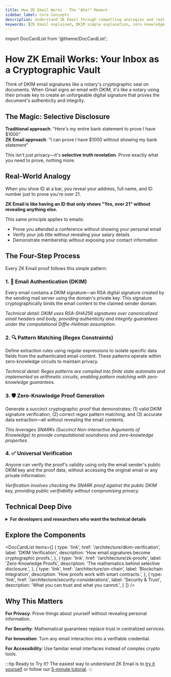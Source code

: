 ```yaml
---
title: How ZK Email Works - The "Aha!" Moment  
sidebar_label: Core Concepts
description: Understand ZK Email through compelling analogies and real-world examples. Learn how email becomes a cryptographic proof system without complex technical jargon.
keywords: [ZK Email explained, DKIM simple explanation, zero knowledge proof analogy, selective disclosure, email verification, privacy-preserving identity, blockchain integration, trustless verification]
---
```


import DocCardList from '@theme/DocCardList';

# How ZK Email Works: Your Inbox as a Cryptographic Vault

<div style={{fontSize: '1.2em', marginBottom: '2em'}}>
Think of DKIM email signatures like a notary's cryptographic seal on documents. When Gmail signs an email with DKIM, it's like a notary using their private key to create an unforgeable digital signature that proves the document's authenticity and integrity.
</div>

## The Magic: Selective Disclosure

**Traditional approach**: "Here's my entire bank statement to prove I have $1000"  
**ZK Email approach**: "I can prove I have $1000 without showing my bank statement"

This isn't just privacy—it's **selective truth revelation**. Prove exactly what you need to prove, nothing more.

## Real-World Analogy

When you show ID at a bar, you reveal your address, full name, and ID number just to prove you're over 21. 

**ZK Email is like having an ID that only shows "Yes, over 21" without revealing anything else.**

This same principle applies to emails:
- Prove you attended a conference without showing your personal email
- Verify your job title without revealing your salary details  
- Demonstrate membership without exposing your contact information

## The Four-Step Process

Every ZK Email proof follows this simple pattern:

### 1. 📧 Email Authentication (DKIM)
Every email contains a DKIM signature—an RSA digital signature created by the sending mail server using the domain's private key. This signature cryptographically binds the email content to the claimed sender domain.

*Technical detail: DKIM uses RSA-SHA256 signatures over canonicalized email headers and body, providing authenticity and integrity guarantees under the computational Diffie-Hellman assumption.*

### 2. 🔍 Pattern Matching (Regex Constraints)
Define extraction rules using regular expressions to isolate specific data fields from the authenticated email content. These patterns operate within zero-knowledge circuits to maintain privacy.

*Technical detail: Regex patterns are compiled into finite state automata and implemented as arithmetic circuits, enabling pattern matching with zero-knowledge guarantees.*

### 3. 🛡️ Zero-Knowledge Proof Generation
Generate a succinct cryptographic proof that demonstrates: (1) valid DKIM signature verification, (2) correct regex pattern matching, and (3) accurate data extraction—all without revealing the email contents.

*This leverages SNARKs (Succinct Non-interactive Arguments of Knowledge) to provide computational soundness and zero-knowledge properties.*

### 4. ✅ Universal Verification
Anyone can verify the proof's validity using only the email sender's public DKIM key and the proof data, without accessing the original email or any private information.

*Verification involves checking the SNARK proof against the public DKIM key, providing public verifiability without compromising privacy.*

## Technical Deep Dive

<details>
<summary><strong>For developers and researchers who want the technical details</strong></summary>

```mermaid
sequenceDiagram
    participant Email Sender
    participant User
    participant Smart Contract
    participant DKIM Registry
    participant Application

    Email Sender ->> User: 1. Sends DKIM-signed email
    User ->> User: 2. Extracts email parts<br>and generates ZK Proof
    User ->> Smart Contract: 3. Submits ZK Proof
    Smart Contract ->> DKIM Registry: 4. Retrieves DKIM Public Key
    DKIM Registry -->> Smart Contract: Returns DKIM Public Key
    Smart Contract ->> Smart Contract: Verifies ZK Proof
    Smart Contract -->> Application: 5. If valid, trigger action
    User -->> Application: Action completed
```

**Technical Implementation:**
1. **DKIM Signature Verification**: RSA-2048/4096 signature validation implemented in arithmetic circuits using efficient modular exponentiation
2. **Selective Disclosure**: Regex patterns compiled to DFA and implemented as circuit constraints, enabling privacy-preserving data extraction  
3. **Proof Generation**: Groth16/PLONK SNARKs for succinct proofs with ~200ms generation time and ~300 bytes proof size
4. **On-chain Verification**: Smart contracts validate proofs using cached DKIM public keys with O(1) gas complexity

**Security Properties & Assumptions:**
- **Authenticity**: Computational security under RSA assumption and DKIM infrastructure trust
- **Privacy**: Information-theoretic privacy for undisclosed email content; computational privacy for circuit structure
- **Soundness**: Computational soundness under discrete logarithm assumption (SNARK security)
- **Completeness**: Honest provers with valid emails can always generate accepted proofs
- **Trust Model**: Assumes DKIM infrastructure integrity and email provider honest key management

</details>

## Explore the Components

<DocCardList 
  items={[
    {
      type: 'link',
      href: '/architecture/dkim-verification',
      label: 'DKIM Verification',
      description: 'How email signatures become cryptographic proofs.',
    },
    {
      type: 'link',
      href: '/architecture/zk-proofs',
      label: 'Zero-Knowledge Proofs',
      description: 'The mathematics behind selective disclosure.',
    },
    {
      type: 'link',
      href: '/architecture/on-chain',
      label: 'Blockchain Integration',
      description: 'How proofs work with smart contracts.',
    },
    {
      type: 'link',
      href: '/architecture/security-considerations',
      label: 'Security & Trust',
      description: 'What you can trust and what you cannot.',
    }
  ]}
/>

## Why This Matters

**For Privacy**: Prove things about yourself without revealing personal information.

**For Security**: Mathematical guarantees replace trust in centralized services.

**For Innovation**: Turn any email interaction into a verifiable credential.

**For Accessibility**: Use familiar email interfaces instead of complex crypto tools.

:::tip Ready to Try It?
The easiest way to understand ZK Email is to [try it yourself](https://prove.email) or follow our [5-minute tutorial](/zk-email-sdk/create-blueprint).
:::

